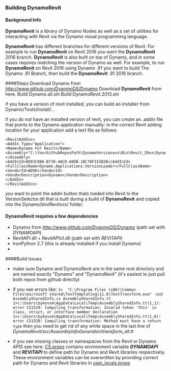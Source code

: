 ### Building DynamoRevit

#### Background Info
**DynamoRevit** is a library of Dynamo Nodes as well as a set of utilities for interacting with Revit via the Dynamo visual programming language.

**DynamoRevit** has different branches for different versions of Revit. For example to run **DynamoRevit** on Revit 2016 you want the **DynamoRevit** 2016 branch.
**DynamoRevit** is also built on top of Dynamo, and in some cases requires matching the version of Dynamo as well. For example, to run **DynamoRevit** on Revit 2016 using Dynamo .91 you want to build The Dynamo .91 Branch, then build the **DynamoRevit** .91 2016 branch.


####Steps
Download Dynamo from http://www.github.com/DyanmoDS/Dynamo
Download **DynamoRevit** from here.
Build Dynamo.all.sln
Build DynamoRevit.2013.sln

if you have a version of revit installed, you can build an installer from Dynamo/Tools/Install/...

if you do not have an installed version of revit, you can create an .addin file that points to the Dynamo application manually:
in the correct Revit adding location for your application add a text file as follows:

```<?xml version="1.0" encoding="utf-8" standalone="no"?>
<RevitAddIns>
<AddIn Type="Application">
<Name>Dynamo For Revit</Name>
<Assembly>"C:\YourGithubReposPath\DynamoVersionxxx\Bin\Revit_20xx\DynamoRevitVersionSelector.dll"</Assembly>
<AddInId>8D83C886-B739-4ACD-A9DB-1BC78F315B2B</AddInId>
<FullClassName>Dynamo.Applications.VersionLoader</FullClassName>
<VendorId>ADSK</VendorId>
<VendorDescription>Dynamo</VendorDescription>
</AddIn>
</RevitAddIns>
```

you want to point the addin button thats loaded into Revit to the VersionSelector.dll that is built during a build of  **DynamoRevit** and copied into the Dynamo/bin/Revitxxx/ folder.


#### DynamoRevit requires a few dependencies
* Dynamo from http://www.github.com/DyanmoDS/Dynamo (path set with *DYNAMOAPI*)
* RevitAPI.dll + RevitAPIUI.dll (path set with *REVITAPI*)
* IronPython 2.7 (this is already installed if you install Dynamo)
* 

####Build Issues
* make sure Dynamo and DynamoRevit are in the same root directory and are named exactly "Dynamo" and "DynamoRevit" (it's easiest to just pull both repos from github directly)

*  if you see errors like: ```1>  "C:\Program Files (x86)\Common Files\microsoft shared\TextTemplating\11.0\TextTransform.exe" -out AssemblySharedInfo.cs AssemblySharedInfo.tt
1>c:\Users\bykovsm\AppData\Local\Temp\AssemblySharedInfo.tt(1,1): error CS1519: Compiling transformation: Invalid token 'this' in class, struct, or interface member declaration
1>c:\Users\bykovsm\AppData\Local\Temp\AssemblySharedInfo.tt(1,6): error CS1520: Compiling transformation: Method must have a return type```  	then you need to get rid of any white space in the last line of *DynamoRevit/src/AssemblyInfoGenerator/transform_all.tt*

* if you see missing classes or namespaces from the Revit or Dynamo APIS see here: [CS.props](https://github.com/DynamoDS/DynamoRevit/blob/Revit2015/src/Config/CS.props) contains environment variable **_DYNAMOAPI_** and **_REVITAPI_** to define path for Dynamo and Revit libraries respectively.  These environment variables can be overwritten by providing correct path for Dynamo and Revit libraries in [user_locals.props](https://github.com/DynamoDS/DynamoRevit/blob/Revit2015/src/Config/user_local.props)
